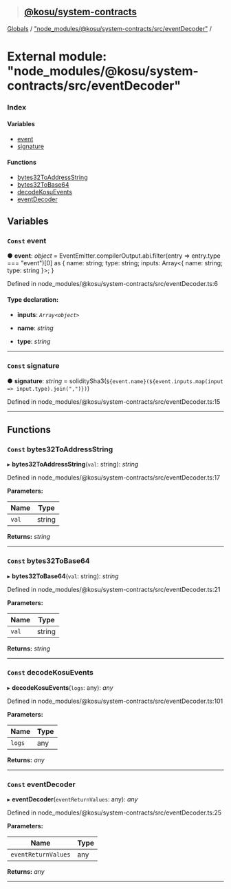 > ## [@kosu/system-contracts](../README.md)

[Globals](../globals.md) / ["node_modules/@kosu/system-contracts/src/eventDecoder"](_node_modules__kosu_system_contracts_src_eventdecoder_.md) /

# External module: "node_modules/@kosu/system-contracts/src/eventDecoder"

### Index

#### Variables

* [event](_node_modules__kosu_system_contracts_src_eventdecoder_.md#const-event)
* [signature](_node_modules__kosu_system_contracts_src_eventdecoder_.md#const-signature)

#### Functions

* [bytes32ToAddressString](_node_modules__kosu_system_contracts_src_eventdecoder_.md#const-bytes32toaddressstring)
* [bytes32ToBase64](_node_modules__kosu_system_contracts_src_eventdecoder_.md#const-bytes32tobase64)
* [decodeKosuEvents](_node_modules__kosu_system_contracts_src_eventdecoder_.md#const-decodekosuevents)
* [eventDecoder](_node_modules__kosu_system_contracts_src_eventdecoder_.md#const-eventdecoder)

## Variables

### `Const` event

● **event**: *object* =  EventEmitter.compilerOutput.abi.filter(entry => entry.type === "event")[0] as {
name: string;
type: string;
inputs: Array<{ name: string; type: string }>;
}

Defined in node_modules/@kosu/system-contracts/src/eventDecoder.ts:6

#### Type declaration:

* **inputs**: *`Array<object>`*

* **name**: *string*

* **type**: *string*

___

### `Const` signature

● **signature**: *string* =  soliditySha3(`${event.name}(${event.inputs.map(input => input.type).join(",")})`)

Defined in node_modules/@kosu/system-contracts/src/eventDecoder.ts:15

___

## Functions

### `Const` bytes32ToAddressString

▸ **bytes32ToAddressString**(`val`: string): *string*

Defined in node_modules/@kosu/system-contracts/src/eventDecoder.ts:17

**Parameters:**

Name | Type |
------ | ------ |
`val` | string |

**Returns:** *string*

___

### `Const` bytes32ToBase64

▸ **bytes32ToBase64**(`val`: string): *string*

Defined in node_modules/@kosu/system-contracts/src/eventDecoder.ts:21

**Parameters:**

Name | Type |
------ | ------ |
`val` | string |

**Returns:** *string*

___

### `Const` decodeKosuEvents

▸ **decodeKosuEvents**(`logs`: any): *any*

Defined in node_modules/@kosu/system-contracts/src/eventDecoder.ts:101

**Parameters:**

Name | Type |
------ | ------ |
`logs` | any |

**Returns:** *any*

___

### `Const` eventDecoder

▸ **eventDecoder**(`eventReturnValues`: any): *any*

Defined in node_modules/@kosu/system-contracts/src/eventDecoder.ts:25

**Parameters:**

Name | Type |
------ | ------ |
`eventReturnValues` | any |

**Returns:** *any*

___